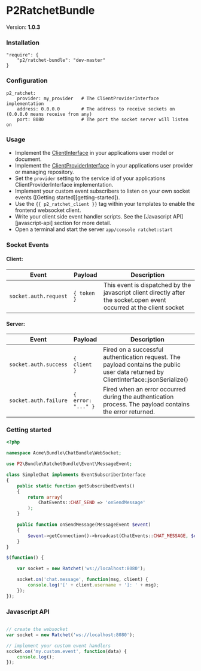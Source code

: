 P2RatchetBundle
===============

Version: **1.0.3**


### Installation

    "require": {
        "p2/ratchet-bundle": "dev-master"
    }

### Configuration

    p2_ratchet:
        provider: my_provider   # The ClientProviderInterface implementation
        address: 0.0.0.0        # The address to receive sockets on (0.0.0.0 means receive from any)
        port: 8080              # The port the socket server will listen on

### Usage

* Implement the [ClientInterface](Socket/ClientInterface.php) in your applications user model or document.
* Implement the [ClientProviderInterface](Socket/ClientProviderInterface.php) in your applications user provider or managing repository.
* Set the `provider` setting to the service id of your applications ClientProviderInterface implementation.
* Implement your custom event subscribers to listen on your own socket events ([Getting started][getting-started]).
* Use the `{{ p2_ratchet_client }}` tag within your templates to enable the frontend websocket client.
* Write your client side event handler scripts. See the [Javascript API][javascript-api] section for more detail.
* Open a terminal and start the server `app/console ratchet:start`

### Socket Events

#### Client:
| Event                 | Payload            | Description           |
| --------------------- | ------------------ | ----------------------|
| `socket.auth.request` | `{ token }`        | This event is dispatched by the javascript client directly after the socket.open event occurred at the client socket |

#### Server:
| Event                 | Payload            | Description           |
| --------------------- | ------------------ | ----------------------|
| `socket.auth.success` | `{ client }`       | Fired on a successful authentication request. The payload contains the public user data returned by ClientInterface::jsonSerialize() |
| `socket.auth.failure` | `{ error: "..." }` | Fired when an error occurred during the authentication process. The payload contains the error returned. |

### Getting started



```php
<?php

namespace Acme\Bundle\ChatBundle\WebSocket;

use P2\Bundle\RatchetBundle\Event\MessageEvent;

class SimpleChat implements EventSubscriberInterface
{
    public static function getSubscribedEvents()
    {
        return array(
            ChatEvents::CHAT_SEND => 'onSendMessage'
        );
    }

    public function onSendMessage(MessageEvent $event)
    {
        $event->getConnection()->broadcast(ChatEvents::CHAT_MESSAGE, $event->getPayload());
    }
}

```

```javascript
$(function() {

    var socket = new Ratchet('ws://localhost:8080');

    socket.on('chat.message', function(msg, client) {
        console.log('[' + client.username + ']: ' + msg);
    });
});
```

### Javascript API

```javascript

// create the websocket
var socket = new Ratchet('ws://localhost:8080');

// implement your custom event handlers
socket.on('my.custom.event', function(data) {
    console.log();
});

```